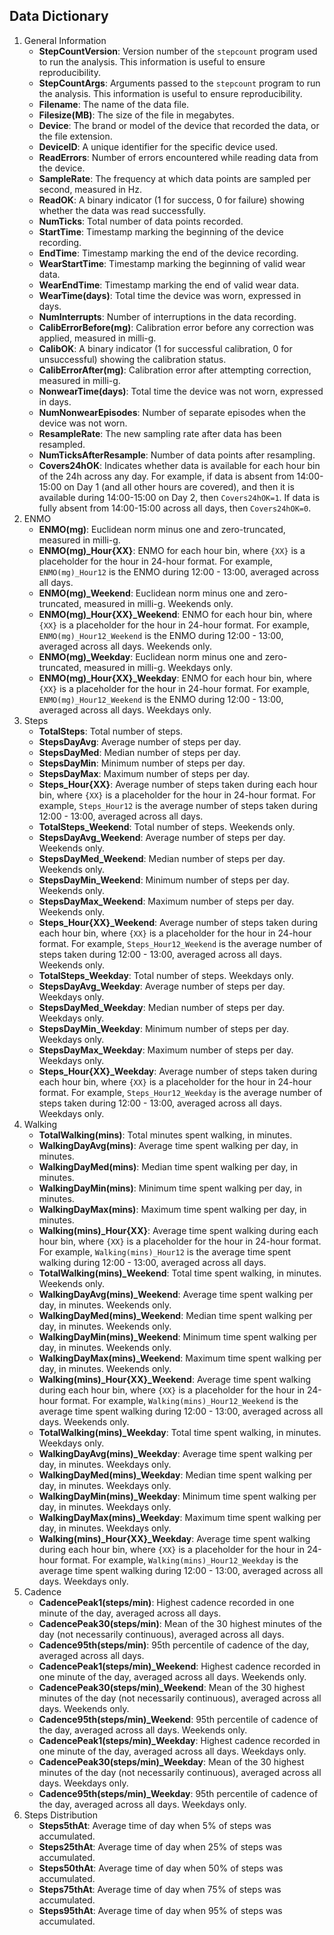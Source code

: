 ## Data Dictionary

1. General Information
    - **StepCountVersion**: Version number of the `stepcount` program used to run the analysis. This information is useful to ensure reproducibility.
    - **StepCountArgs**: Arguments passed to the `stepcount` program to run the analysis. This information is useful to ensure reproducibility.
    - **Filename**: The name of the data file.
    - **Filesize(MB)**: The size of the file in megabytes.
    - **Device**: The brand or model of the device that recorded the data, or the file extension.
    - **DeviceID**: A unique identifier for the specific device used.
    - **ReadErrors**: Number of errors encountered while reading data from the device.
    - **SampleRate**: The frequency at which data points are sampled per second, measured in Hz.
    - **ReadOK**: A binary indicator (1 for success, 0 for failure) showing whether the data was read successfully.
    - **NumTicks**: Total number of data points recorded.
    - **StartTime**: Timestamp marking the beginning of the device recording.
    - **EndTime**: Timestamp marking the end of the device recording.
    - **WearStartTime**: Timestamp marking the beginning of valid wear data.
    - **WearEndTime**: Timestamp marking the end of valid wear data.
    - **WearTime(days)**: Total time the device was worn, expressed in days.
    - **NumInterrupts**: Number of interruptions in the data recording.
    - **CalibErrorBefore(mg)**: Calibration error before any correction was applied, measured in milli-g.
    - **CalibOK**: A binary indicator (1 for successful calibration, 0 for unsuccessful) showing the calibration status.
    - **CalibErrorAfter(mg)**: Calibration error after attempting correction, measured in milli-g.
    - **NonwearTime(days)**: Total time the device was not worn, expressed in days.
    - **NumNonwearEpisodes**: Number of separate episodes when the device was not worn.
    - **ResampleRate**: The new sampling rate after data has been resampled.
    - **NumTicksAfterResample**: Number of data points after resampling.
    - **Covers24hOK**: Indicates whether data is available for each hour bin of the 24h across any day. For example, if data is absent from 14:00-15:00 on Day 1 (and all other hours are covered), and then it is available during 14:00-15:00 on Day 2, then `Covers24hOK=1`. If data is fully absent from 14:00-15:00 across all days, then `Covers24hOK=0`.
1. ENMO
    - **ENMO(mg)**: Euclidean norm minus one and zero-truncated, measured in milli-g.
    - **ENMO(mg)_Hour{XX}**: ENMO for each hour bin, where `{XX}` is a placeholder for the hour in 24-hour format. For example, `ENMO(mg)_Hour12` is the ENMO during 12:00 - 13:00, averaged across all days.
    - **ENMO(mg)_Weekend**: Euclidean norm minus one and zero-truncated, measured in milli-g. Weekends only.
    - **ENMO(mg)_Hour{XX}_Weekend**: ENMO for each hour bin, where `{XX}` is a placeholder for the hour in 24-hour format. For example, `ENMO(mg)_Hour12_Weekend` is the ENMO during 12:00 - 13:00, averaged across all days. Weekends only.
    - **ENMO(mg)_Weekday**: Euclidean norm minus one and zero-truncated, measured in milli-g. Weekdays only.
    - **ENMO(mg)_Hour{XX}_Weekday**: ENMO for each hour bin, where `{XX}` is a placeholder for the hour in 24-hour format. For example, `ENMO(mg)_Hour12_Weekend` is the ENMO during 12:00 - 13:00, averaged across all days. Weekdays only.
1. Steps
    - **TotalSteps**: Total number of steps.
    - **StepsDayAvg**: Average number of steps per day.
    - **StepsDayMed**: Median number of steps per day.
    - **StepsDayMin**: Minimum number of steps per day.
    - **StepsDayMax**: Maximum number of steps per day.
    - **Steps_Hour{XX}**: Average number of steps taken during each hour bin, where `{XX}` is a placeholder for the hour in 24-hour format. For example, `Steps_Hour12` is the average number of steps taken during 12:00 - 13:00, averaged across all days.
    <!-- weekends -->
    - **TotalSteps_Weekend**: Total number of steps. Weekends only.
    - **StepsDayAvg_Weekend**: Average number of steps per day. Weekends only.
    - **StepsDayMed_Weekend**: Median number of steps per day. Weekends only.
    - **StepsDayMin_Weekend**: Minimum number of steps per day. Weekends only.
    - **StepsDayMax_Weekend**: Maximum number of steps per day. Weekends only.
    - **Steps_Hour{XX}_Weekend**: Average number of steps taken during each hour bin, where `{XX}` is a placeholder for the hour in 24-hour format. For example, `Steps_Hour12_Weekend` is the average number of steps taken during 12:00 - 13:00, averaged across all days. Weekends only.
    <!-- weekdays -->
    - **TotalSteps_Weekday**: Total number of steps. Weekdays only.
    - **StepsDayAvg_Weekday**: Average number of steps per day. Weekdays only.
    - **StepsDayMed_Weekday**: Median number of steps per day. Weekdays only.
    - **StepsDayMin_Weekday**: Minimum number of steps per day. Weekdays only.
    - **StepsDayMax_Weekday**: Maximum number of steps per day. Weekdays only.
    - **Steps_Hour{XX}_Weekday**: Average number of steps taken during each hour bin, where `{XX}` is a placeholder for the hour in 24-hour format. For example, `Steps_Hour12_Weekday` is the average number of steps taken during 12:00 - 13:00, averaged across all days. Weekdays only.
1. Walking
    - **TotalWalking(mins)**: Total minutes spent walking, in minutes.
    - **WalkingDayAvg(mins)**: Average time spent walking per day, in minutes.
    - **WalkingDayMed(mins)**: Median time spent walking per day, in minutes.
    - **WalkingDayMin(mins)**: Minimum time spent walking per day, in minutes.
    - **WalkingDayMax(mins)**: Maximum time spent walking per day, in minutes.
    - **Walking(mins)_Hour{XX}**: Average time spent walking during each hour bin, where `{XX}` is a placeholder for the hour in 24-hour format. For example, `Walking(mins)_Hour12` is the average time spent walking during 12:00 - 13:00, averaged across all days.
    <!-- weekends -->
    - **TotalWalking(mins)_Weekend**: Total time spent walking, in minutes. Weekends only.
    - **WalkingDayAvg(mins)_Weekend**: Average time spent walking per day, in minutes. Weekends only.
    - **WalkingDayMed(mins)_Weekend**: Median time spent walking per day, in minutes. Weekends only.
    - **WalkingDayMin(mins)_Weekend**: Minimum time spent walking per day, in minutes. Weekends only.
    - **WalkingDayMax(mins)_Weekend**: Maximum time spent walking per day, in minutes. Weekends only.
    - **Walking(mins)_Hour{XX}_Weekend**: Average time spent walking during each hour bin, where `{XX}` is a placeholder for the hour in 24-hour format. For example, `Walking(mins)_Hour12_Weekend` is the average time spent walking during 12:00 - 13:00, averaged across all days. Weekends only.
    <!-- weekdays -->
    - **TotalWalking(mins)_Weekday**: Total time spent walking, in minutes. Weekdays only.
    - **WalkingDayAvg(mins)_Weekday**: Average time spent walking per day, in minutes. Weekdays only.
    - **WalkingDayMed(mins)_Weekday**: Median time spent walking per day, in minutes. Weekdays only.
    - **WalkingDayMin(mins)_Weekday**: Minimum time spent walking per day, in minutes. Weekdays only.
    - **WalkingDayMax(mins)_Weekday**: Maximum time spent walking per day, in minutes. Weekdays only.
    - **Walking(mins)_Hour{XX}_Weekday**: Average time spent walking during each hour bin, where `{XX}` is a placeholder for the hour in 24-hour format. For example, `Walking(mins)_Hour12_Weekday` is the average time spent walking during 12:00 - 13:00, averaged across all days. Weekdays only.
1. Cadence
    - **CadencePeak1(steps/min)**: Highest cadence recorded in one minute of the day, averaged across all days.
    - **CadencePeak30(steps/min)**: Mean of the 30 highest minutes of the day (not necessarily continuous), averaged across all days.
    - **Cadence95th(steps/min)**: 95th percentile of cadence of the day, averaged across all days.
    <!-- weekends -->
    - **CadencePeak1(steps/min)_Weekend**: Highest cadence recorded in one minute of the day, averaged across all days. Weekends only.
    - **CadencePeak30(steps/min)_Weekend**: Mean of the 30 highest minutes of the day (not necessarily continuous), averaged across all days. Weekends only.
    - **Cadence95th(steps/min)_Weekend**: 95th percentile of cadence of the day, averaged across all days. Weekends only.
    <!-- weekdays -->
    - **CadencePeak1(steps/min)_Weekday**: Highest cadence recorded in one minute of the day, averaged across all days. Weekdays only.
    - **CadencePeak30(steps/min)_Weekday**: Mean of the 30 highest minutes of the day (not necessarily continuous), averaged across all days. Weekdays only.
    - **Cadence95th(steps/min)_Weekday**: 95th percentile of cadence of the day, averaged across all days. Weekdays only.
1. Steps Distribution
    - **Steps5thAt**: Average time of day when 5% of steps was accumulated.
    - **Steps25thAt**: Average time of day when 25% of steps was accumulated.
    - **Steps50thAt**: Average time of day when 50% of steps was accumulated.
    - **Steps75thAt**: Average time of day when 75% of steps was accumulated.
    - **Steps95thAt**: Average time of day when 95% of steps was accumulated.